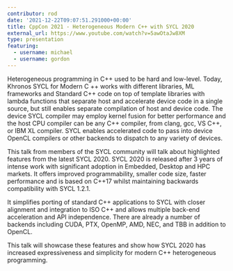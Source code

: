 ```yaml
---
contributor: rod
date: '2021-12-22T09:07:51.291000+00:00'
title: CppCon 2021 - Heterogeneous Modern C++ with SYCL 2020
external_url: https://www.youtube.com/watch?v=5awOtaJw8XM
type: presentation
featuring: 
  - username: michael
  - username: gordon
---
```


Heterogeneous programming in C++ used to be hard and low-level. Today, Khronos SYCL for Modern C ++ works with different
libraries, ML frameworks and Standard C++ code on top of template libraries with lambda functions that separate host and
accelerate device code in a single source, but still enables separate compilation of host and device code. The device
SYCL compiler may employ kernel fusion for better performance and the host CPU compiler can be any C++ compiler, from
clang, gcc, VS C++, or IBM XL compiler. SYCL enables accelerated code to pass into device OpenCL compilers or other
backends to dispatch to any variety of devices.

This talk from members of the SYCL community will talk about highlighted features from the latest SYCL 2020. SYCL 2020
is released after 3 years of intense work with significant adoption in Embedded, Desktop and HPC markets. It offers
improved programmability, smaller code size, faster performance and is based on C++17 whilst maintaining backwards
compatibility with SYCL 1.2.1.

It simplifies porting of standard C++ applications to SYCL with closer alignment and integration to ISO C++ and allows
multiple back-end acceleration and API independence. There are already a number of backends including CUDA, PTX, OpenMP,
AMD, NEC, and TBB in addition to OpenCL.

This talk will showcase these features and show how SYCL 2020 has increased expressiveness and simplicity for modern C++
heterogeneous programming.
